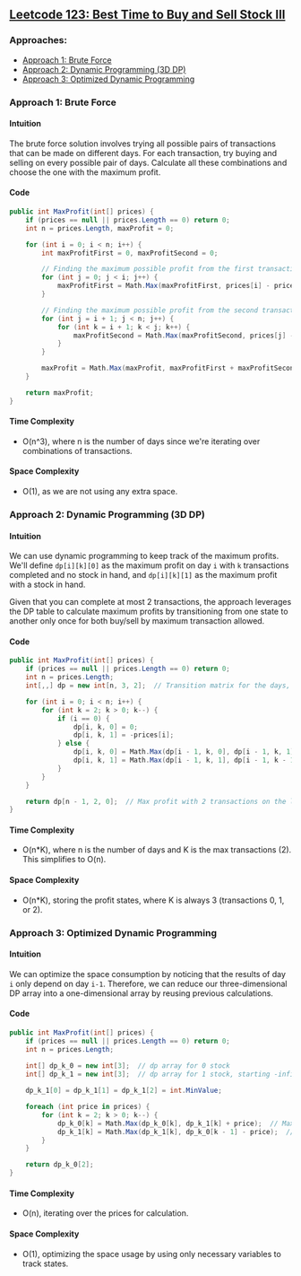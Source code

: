 ## [Leetcode 123: Best Time to Buy and Sell Stock III](https://leetcode.com/problems/best-time-to-buy-and-sell-stock-iii/)

### Approaches:
- [Approach 1: Brute Force](#approach-1-brute-force)
- [Approach 2: Dynamic Programming (3D DP)](#approach-2-dynamic-programming-3d-dp)
- [Approach 3: Optimized Dynamic Programming](#approach-3-optimized-dynamic-programming)

### Approach 1: Brute Force

#### Intuition
The brute force solution involves trying all possible pairs of transactions that can be made on different days. For each transaction, try buying and selling on every possible pair of days. Calculate all these combinations and choose the one with the maximum profit.

#### Code
```csharp
public int MaxProfit(int[] prices) {
    if (prices == null || prices.Length == 0) return 0;
    int n = prices.Length, maxProfit = 0;

    for (int i = 0; i < n; i++) {
        int maxProfitFirst = 0, maxProfitSecond = 0;

        // Finding the maximum possible profit from the first transaction
        for (int j = 0; j < i; j++) {
            maxProfitFirst = Math.Max(maxProfitFirst, prices[i] - prices[j]);
        }

        // Finding the maximum possible profit from the second transaction
        for (int j = i + 1; j < n; j++) {
            for (int k = i + 1; k < j; k++) {
                maxProfitSecond = Math.Max(maxProfitSecond, prices[j] - prices[k]);
            }
        }

        maxProfit = Math.Max(maxProfit, maxProfitFirst + maxProfitSecond);
    }

    return maxProfit;
}
```

#### Time Complexity
- O(n^3), where n is the number of days since we're iterating over combinations of transactions.

#### Space Complexity
- O(1), as we are not using any extra space.

### Approach 2: Dynamic Programming (3D DP)

#### Intuition
We can use dynamic programming to keep track of the maximum profits. We'll define `dp[i][k][0]` as the maximum profit on day `i` with `k` transactions completed and no stock in hand, and `dp[i][k][1]` as the maximum profit with a stock in hand.

Given that you can complete at most 2 transactions, the approach leverages the DP table to calculate maximum profits by transitioning from one state to another only once for both buy/sell by maximum transaction allowed.

#### Code
```csharp
public int MaxProfit(int[] prices) {
    if (prices == null || prices.Length == 0) return 0;
    int n = prices.Length;
    int[,,] dp = new int[n, 3, 2];  // Transition matrix for the days, transactions and stock status

    for (int i = 0; i < n; i++) {
        for (int k = 2; k > 0; k--) {
            if (i == 0) {
                dp[i, k, 0] = 0;
                dp[i, k, 1] = -prices[i];
            } else {
                dp[i, k, 0] = Math.Max(dp[i - 1, k, 0], dp[i - 1, k, 1] + prices[i]); // Max of not having stock / selling
                dp[i, k, 1] = Math.Max(dp[i - 1, k, 1], dp[i - 1, k - 1, 0] - prices[i]); // Max of having stock / buying
            }
        }
    }

    return dp[n - 1, 2, 0];  // Max profit with 2 transactions on the last day
}
```

#### Time Complexity
- O(n*K), where n is the number of days and K is the max transactions (2). This simplifies to O(n).

#### Space Complexity
- O(n*K), storing the profit states, where K is always 3 (transactions 0, 1, or 2).

### Approach 3: Optimized Dynamic Programming

#### Intuition
We can optimize the space consumption by noticing that the results of day `i` only depend on day `i-1`. Therefore, we can reduce our three-dimensional DP array into a one-dimensional array by reusing previous calculations.

#### Code
```csharp
public int MaxProfit(int[] prices) {
    if (prices == null || prices.Length == 0) return 0;
    int n = prices.Length;
    
    int[] dp_k_0 = new int[3];  // dp array for 0 stock
    int[] dp_k_1 = new int[3];  // dp array for 1 stock, starting -infinity like base price can't be 0

    dp_k_1[0] = dp_k_1[1] = dp_k_1[2] = int.MinValue;

    foreach (int price in prices) {
        for (int k = 2; k > 0; k--) {
            dp_k_0[k] = Math.Max(dp_k_0[k], dp_k_1[k] + price);  // Max profit without stock
            dp_k_1[k] = Math.Max(dp_k_1[k], dp_k_0[k - 1] - price);  // Max profit with stock
        }
    }

    return dp_k_0[2];
}
```

#### Time Complexity
- O(n), iterating over the prices for calculation.

#### Space Complexity
- O(1), optimizing the space usage by using only necessary variables to track states.

